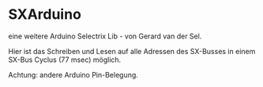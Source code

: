 # SXArduino
eine weitere Arduino Selectrix Lib - von Gerard van der Sel.
 
Hier ist das Schreiben und Lesen auf alle Adressen des SX-Busses in einem SX-Bus Cyclus (77 msec) möglich.

Achtung: andere Arduino Pin-Belegung.

